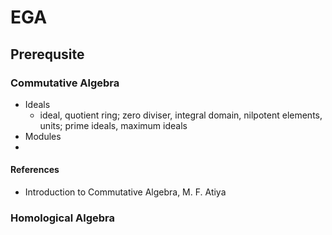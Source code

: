 
# EGA

## Prerequsite

### Commutative Algebra

  * Ideals
    * ideal, quotient ring; zero diviser, integral domain, nilpotent elements, units; prime ideals, maximum ideals
  * Modules
  * 
  
#### References
  * Introduction to Commutative Algebra, M. F. Atiya
  
### Homological Algebra



